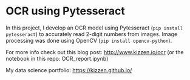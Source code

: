 # OCR using Pytesseract

In this project, I develop an OCR model using Pytesseract (`pip install pytesseract`) to accurately read 2-digit numbers from images. Image processing was done using OpenCV (`pip install opencv-python`).

For more info check out this blog post: http://www.kizzen.io/ocr (or the notebook in this repo: OCR_report.ipynb)

My data science portfolio: https://kizzen.github.io/
